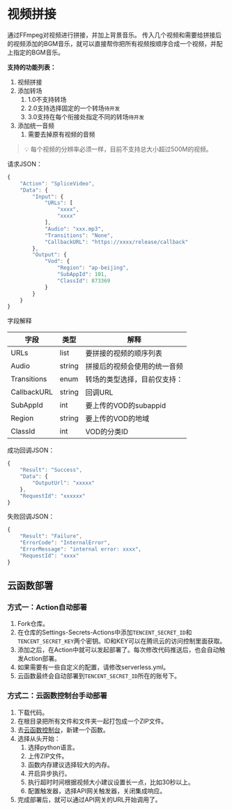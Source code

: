 # 视频拼接

通过FFmpeg对视频进行拼接，并加上背景音乐。
传入几个视频和需要给拼接后的视频添加的BGM音乐，就可以直接帮你把所有视频按顺序合成一个视频，并配上指定的BGM音乐。

**支持的功能列表：**
1. 视频拼接
2. 添加转场
    1. 1.0不支持转场
    2. 2.0支持选择固定的一个转场`待开发`
    3. 3.0支持在每个衔接处指定不同的转场`待开发`
3. 添加统一音频
    1. 需要去掉原有视频的音频


> 💡 每个视频的分辨率必须一样，目前不支持总大小超过500M的视频。

请求JSON：

```jsx
{
    "Action": "SpliceVideo",
    "Data": {
        "Input": {
            "URLs": [
                "xxxx",
                "xxxx"
            ],
            "Audio": "xxx.mp3",
            "Transitions": "None",
            "CallbackURL": "https://xxxx/release/callback"
        },
        "Output": {
            "Vod": {
                "Region": "ap-beijing",
                "SubAppId": 101, 
                "ClassId": 873369
            }
        }
    }
}
```

字段解释

| 字段 | 类型 | 解释 |
| --- | --- | --- |
| URLs | list | 要拼接的视频的顺序列表 |
| Audio | string | 拼接后的视频会使用的统一音频 |
| Transitions | enum | 转场的类型选择，目前仅支持： |
| CallbackURL | string | 回调URL |
| SubAppId | int | 要上传的VOD的subappid |
| Region | string | 要上传的VOD的地域 |
| ClassId | int | VOD的分类ID |

成功回调JSON：

```jsx
{
    "Result": "Success",
    "Data": {
        "OutputUrl": "xxxxx"
    },
    "RequestId": "xxxxxx"
}
```

失败回调JSON：

```jsx
{
    "Result": "Failure",
    "ErrorCode": "InternalError",
    "ErrorMessage": "internal error: xxxx",
    "RequestId": "xxxx"
}
```


## 云函数部署

### 方式一：Action自动部署
1. Fork仓库。
2. 在仓库的Settings-Secrets-Actions中添加`TENCENT_SECRET_ID`和`TENCENT_SECRET_KEY`两个密钥。ID和KEY可以在腾讯云的访问控制里面获取。
3. 添加之后，在Action中就可以发起部署了。每次修改代码推送后，也会自动触发Action部署。
4. 如果需要有一些自定义的配置，请修改serverless.yml。
5. 云函数最终会自动部署到`TENCENT_SECRET_ID`所在的账号下。

### 方式二：云函数控制台手动部署
1. 下载代码。
2. 在根目录把所有文件和文件夹一起打包成一个ZIP文件。
3. 去[云函数控制台](https://console.cloud.tencent.com/scf/list?rid=4&ns=default)，新建一个函数。
4. 选择从头开始：
   1. 选择python语言。 
   2. 上传ZIP文件。
   3. 函数内存建议选择较大的内存。
   4. 开启异步执行。
   5. 执行超时时间根据视频大小建议设置长一点，比如30秒以上。
   6. 配置触发器，选择API网关触发器，关闭集成响应。
6. 完成部署后，就可以通过API网关的URL开始调用了。
